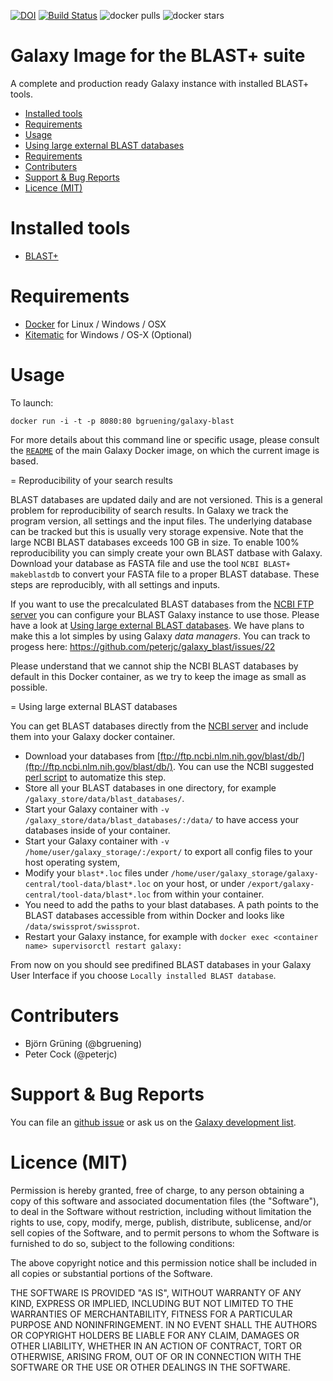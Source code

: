 
[![DOI](https://zenodo.org/badge/5466/bgruening/docker-galaxy-blast.svg)](http://dx.doi.org/10.5281/zenodo.15781)
[![Build Status](https://travis-ci.org/bgruening/docker-galaxy-blast.svg?branch=master)](https://travis-ci.org/bgruening/docker-galaxy-blast)
![docker pulls](https://img.shields.io/docker/pulls/bgruening/galaxy-blast.svg) ![docker stars](https://img.shields.io/docker/stars/bgruening/galaxy-blast.svg)


Galaxy Image for the BLAST+ suite
=================================

A complete and production ready Galaxy instance with installed BLAST+ tools.

 * [Installed tools](#installed-tools)
 * [Requirements](#requirements)
 * [Usage](#usage)
 * [Using large external BLAST databases](#using-large-external-blast-databases)
 * [Requirements](#requirements)
 * [Contributers](#contributers)
 * [Support & Bug Reports](#support--bug-reports)
 * [Licence (MIT)](#license-mit)


# Installed tools

 * [BLAST+](http://blast.ncbi.nlm.nih.gov)

# Requirements

 - [Docker](https://docs.docker.com/installation/) for Linux / Windows / OSX
 - [Kitematic](https://kitematic.com/) for Windows / OS-X (Optional)

# Usage

To launch:

```
docker run -i -t -p 8080:80 bgruening/galaxy-blast
```

For more details about this command line or specific usage, please consult the
[`README`](https://github.com/bgruening/docker-galaxy-stable/blob/master/README.md) of the main Galaxy Docker image, on which the current image is based.


= Reproducibility of your search results


BLAST databases are updated daily and are not versioned. This is a general problem for reproducibility of search results.
In Galaxy we track the program version, all settings and the input files. The underlying database can be tracked but this is usually 
very storage expensive. Note that the large NCBI BLAST databases exceeds 100 GB in size.
To enable 100% reproducibility you can simply create your own BLAST datbase with Galaxy. Download your database as FASTA file
and use the tool `NCBI BLAST+ makeblastdb` to convert your FASTA file to a proper BLAST database. These steps are reproducibly, with all settings and inputs.

If you want to use the precalculated BLAST databases from the [NCBI FTP server](ftp://ftp.ncbi.nlm.nih.gov/blast/db/) you can
configure your BLAST Galaxy instance to use those. Please have a look at [Using large external BLAST databases](#large_databases). We have plans to make this a lot simples by using Galaxy *data managers*. You can track to progess here: https://github.com/peterjc/galaxy_blast/issues/22

Please understand that we cannot ship the NCBI BLAST databases by default in this Docker container, as we try to keep the image as small as possible.


= Using large external BLAST databases


You can get BLAST databases directly from the [NCBI server](ftp://ftp.ncbi.nlm.nih.gov/blast/db/) and include them into your Galaxy docker container.

 - Download your databases from [ftp://ftp.ncbi.nlm.nih.gov/blast/db/](ftp://ftp.ncbi.nlm.nih.gov/blast/db/).
   You can use the NCBI suggested [perl script](http://www.ncbi.nlm.nih.gov/blast/docs/update_blastdb.pl) to automatize this step.
 - Store all your BLAST databases in one directory, for example `/galaxy_store/data/blast_databases/`.
 - Start your Galaxy container with `-v /galaxy_store/data/blast_databases/:/data/` to have access your databases inside of your container.
 - Start your Galaxy container with ``-v /home/user/galaxy_storage/:/export/`` to export all config files to your host operating system,
 - Modify your `blast*.loc` files under `/home/user/galaxy_storage/galaxy-central/tool-data/blast*.loc` on your host, or under `/export/galaxy-central/tool-data/blast*.loc` from within your container.
 - You need to add the paths to your blast databases. A path points to the BLAST databases accessible from within Docker and looks like `/data/swissprot/swissprot`.
 - Restart your Galaxy instance, for example with ```docker exec <container name> supervisorctl restart galaxy:```

From now on you should see predifined BLAST databases in your Galaxy User Interface if you choose `Locally installed BLAST database`.



# Contributers

 - Björn Grüning (@bgruening)
 - Peter Cock (@peterjc)
 

# Support & Bug Reports

You can file an [github issue](https://github.com/bgruening/docker-galaxy-blast/issues) or ask us on the [Galaxy development list](http://lists.bx.psu.edu/listinfo/galaxy-dev).


# Licence (MIT)

Permission is hereby granted, free of charge, to any person obtaining a copy
of this software and associated documentation files (the "Software"), to deal
in the Software without restriction, including without limitation the rights
to use, copy, modify, merge, publish, distribute, sublicense, and/or sell
copies of the Software, and to permit persons to whom the Software is
furnished to do so, subject to the following conditions:

The above copyright notice and this permission notice shall be included in
all copies or substantial portions of the Software.

THE SOFTWARE IS PROVIDED "AS IS", WITHOUT WARRANTY OF ANY KIND, EXPRESS OR
IMPLIED, INCLUDING BUT NOT LIMITED TO THE WARRANTIES OF MERCHANTABILITY,
FITNESS FOR A PARTICULAR PURPOSE AND NONINFRINGEMENT. IN NO EVENT SHALL THE
AUTHORS OR COPYRIGHT HOLDERS BE LIABLE FOR ANY CLAIM, DAMAGES OR OTHER
LIABILITY, WHETHER IN AN ACTION OF CONTRACT, TORT OR OTHERWISE, ARISING FROM,
OUT OF OR IN CONNECTION WITH THE SOFTWARE OR THE USE OR OTHER DEALINGS IN
THE SOFTWARE.
